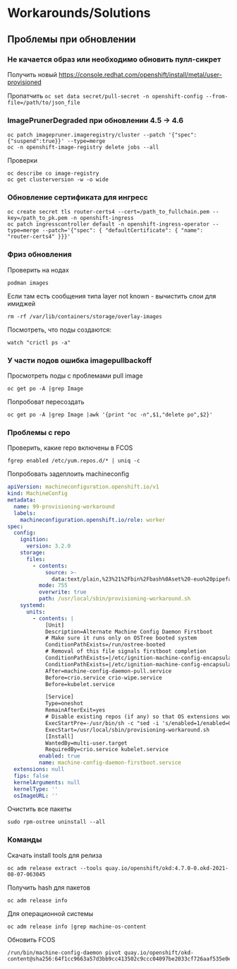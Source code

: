 # Workarounds/Solutions

## Проблемы при обновлении

### Не качается образ или необходимо обновить пулл-сикрет

Получить новый 
https://console.redhat.com/openshift/install/metal/user-provisioned

Пропатчить
`oc set data secret/pull-secret -n openshift-config --from-file=/path/to/json_file`

### ImagePrunerDegraded при обновлении 4.5 -> 4.6

```
oc patch imagepruner.imageregistry/cluster --patch '{"spec":{"suspend":true}}' --type=merge
oc -n openshift-image-registry delete jobs --all
```
Проверки
```
oc describe co image-registry
oc get clusterversion -w -o wide
```

### Обновление сертификата для ингресс
```
oc create secret tls router-certs4 --cert=/path_to_fullchain.pem --key=/path_to_pk.pem -n openshift-ingress
oc patch ingresscontroller default -n openshift-ingress-operator --type=merge --patch='{"spec": { "defaultCertificate": { "name": "router-certs4" }}}'
```

### Фриз обновления 
Проверить на нодах
```
podman images
```
Если там есть сообщения типа layer not known - вычистить слои для имиджей
```
rm -rf /var/lib/containers/storage/overlay-images
```
Посмотреть, что поды создаются:
```
watch "crictl ps -a"
```
### У части подов ошибка imagepullbackoff 
Просмотреть поды с проблемами pull image
```
oc get po -A |grep Image
```
Попробоват пересоздать
```
oc get po -A |grep Image |awk '{print "oc -n",$1,"delete po",$2}'
```
### Проблемы с repo

Проверить, какие repo включены в FCOS
```
fgrep enabled /etc/yum.repos.d/* | uniq -c
```
Попробовать задеплоить machineconfig
```yaml
apiVersion: machineconfiguration.openshift.io/v1
kind: MachineConfig
metadata:
  name: 99-provisioning-workaround
  labels:
    machineconfiguration.openshift.io/role: worker
spec:
  config:
    ignition:
      version: 3.2.0
    storage:
      files:
        - contents:
            source: >-
              data:text/plain,%23%21%2Fbin%2Fbash%0Aset%20-euo%20pipefail%0AIFS%3D%24%27%5Cn%5Ct%27%0A%0ATO_PROCESS_IGNITION_FILE%3D%22%2Fetc%2Fignition-machine-config-encapsulated.json%22%0APROCESSED_IGNITION_FILE%3D%22%24%7BTO_PROCESS_IGNITION_FILE%7D.bak%22%0AIGNITION_FILE_ORIGINAL_BACKUP%3D%22%24%7BTO_PROCESS_IGNITION_FILE%7D.original%22%0AIGNITION_FILE_NOEXTENSION_FINAL%3D%22%24%7BTO_PROCESS_IGNITION_FILE%7D.no_extensions_workaround%22%0A%0Aif%20%5B%20-e%20%22%24%7BIGNITION_FILE_NOEXTENSION_FINAL%7D%22%20%5D%3B%20then%0A%20%20%23echo%20%22We%20shouldn%27t%20get%20here%2C%20nothing%20to%20do.%22%0A%20%20exit%200%0Aelif%20%5B%20%21%20-e%20%22%24%7BIGNITION_FILE_ORIGINAL_BACKUP%7D%22%20%5D%3B%20then%0A%20%20%23First%20run%20machine-config-daemon%20firstboot-complete-machineconfig%20with%20modified%20ignition%20file%0A%20%20mv%20%22%24%7BTO_PROCESS_IGNITION_FILE%7D%22%20%22%24%7BIGNITION_FILE_ORIGINAL_BACKUP%7D%22%0A%20%20jq%20-cM%20%27del%20%28.spec.extensions%5B%5D%29%27%20%22%24%7BIGNITION_FILE_ORIGINAL_BACKUP%7D%22%20%3E%20%22%24%7BTO_PROCESS_IGNITION_FILE%7D%22%0A%20%20%2Frun%2Fbin%2Fmachine-config-daemon%20firstboot-complete-machineconfig%0A%20%20%23The%20machine%20will%20reboot%0Aelse%0A%20%20%23Second%20run%20machine-config-daemon%20firstboot-complete-machineconfig%20with%20original%20ignition%20file%0A%20%20mv%20%22%24%7BPROCESSED_IGNITION_FILE%7D%22%20%22%24%7BIGNITION_FILE_NOEXTENSION_FINAL%7D%22%0A%20%20mv%20%22%24%7BIGNITION_FILE_ORIGINAL_BACKUP%7D%22%20%22%24%7BTO_PROCESS_IGNITION_FILE%7D%22%0A%20%20%2Frun%2Fbin%2Fmachine-config-daemon%20firstboot-complete-machineconfig%0A%20%20%23The%20machine%20will%20reboot%0Afi%0A%0Aecho%20%22Waiting%20for%20machine%20to%20reboot...%22%0Asleep%2030%0Aecho%20%22It%20doesn%27t%20look%20like%20the%20machine%20ever%20rebooted%21%22
          mode: 755
          overwrite: true
          path: /usr/local/sbin/provisioning-workaround.sh
    systemd:
      units:
        - contents: |
            [Unit]
            Description=Alternate Machine Config Daemon Firstboot
            # Make sure it runs only on OSTree booted system
            ConditionPathExists=/run/ostree-booted
            # Removal of this file signals firstboot completion
            ConditionPathExists=|/etc/ignition-machine-config-encapsulated.json
            ConditionPathExists=|/etc/ignition-machine-config-encapsulated.json.original
            After=machine-config-daemon-pull.service
            Before=crio.service crio-wipe.service
            Before=kubelet.service

            [Service]
            Type=oneshot
            RemainAfterExit=yes
            # Disable existing repos (if any) so that OS extensions would use embedded RPMs only
            ExecStartPre=-/usr/bin/sh -c "sed -i 's/enabled=1/enabled=0/' /etc/yum.repos.d/*.repo"
            ExecStart=/usr/local/sbin/provisioning-workaround.sh
            [Install]
            WantedBy=multi-user.target
            RequiredBy=crio.service kubelet.service
          enabled: true
          name: machine-config-daemon-firstboot.service
  extensions: null
  fips: false
  kernelArguments: null
  kernelType: ''
  osImageURL: ''
  ```
Очистить все пакеты
```
sudo rpm-ostree uninstall --all
```
### Команды
Скачать install tools для релиза
```
oc adm release extract --tools quay.io/openshift/okd:4.7.0-0.okd-2021-08-07-063045
```
Получить hash для пакетов
```
oc adm release info
```
Для операционной системы
```
oc adm release info |grep machine-os-content
```
Обновить FCOS
```
/run/bin/machine-config-daemon pivot quay.io/openshift/okd-content@sha256:64f1cc9663a57d3bb9cc413502c9ccc04097be2033cf726aaf535e0e7ad5b5c4
```
